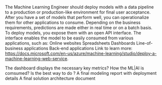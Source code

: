 The Machine Learning Engineer should deploy models with a data pipeline to a production or production-like environment for final user acceptance.
After you have a set of models that perform well, you can operationalize them for other applications to consume. Depending on the business requirements, predictions are made either in real time or on a batch basis. To deploy models, you expose them with an open API interface. The interface enables the model to be easily consumed from various applications, such as:
Online websites
Spreadsheets
Dashboards
Line-of-business applications
Back-end applications
Link to learn more: 
https://docs.microsoft.com/en-us/azure/machine-learning/studio/deploy-a-machine-learning-web-service.

The dashboard displays the necessary key metrics? 
How the ML|AI is comsumed? Is the best way to do ?
A final modeling report with deployment details
A final solution architecture document
